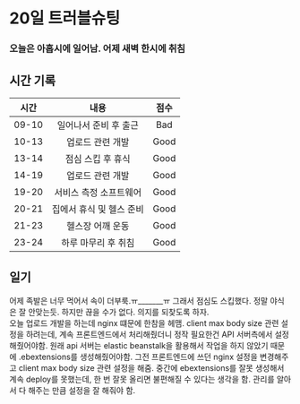 # 20일 트러블슈팅

### 오늘은 아홉시에 일어남. 어제 새벽 한시에 취침

## 시간 기록 
|시간|내용|점수|
|:-:|:-:|:-:|
|09-10|일어나서 준비 후 출근|Bad|
|10-13|업로드 관련 개발|Good|
|13-14|점심 스킵 후 휴식|Good|
|14-19|업로드 관련 개발|Good|
|19-20|서비스 측정 소프트웨어|Good|
|20-21|집에서 휴식 및 헬스 준비|Good|
|21-23|헬스장 어깨 운동|Good|
|23-24|하루 마무리 후 취침|Good|

## 일기
어제 족발은 너무 먹어서 속이 더부룩.ㅠ_______ㅠ 그래서 점심도 스킵했다. 정말 야식은 잘 안맞는듯. 하지만 끊을 수가 없다. 의지를 되찾도록 하자.  
오늘 업로드 개발을 하는데 nginx 떄문에 한참을 헤맴. client max body size 관련 설정을 하려는데, 계속 프론트엔드에서 처리해줬더니 정작 필요한건 API 서버측에서 설정해줬어야함. 원래  api 서버는 elastic beanstalk을 활용해서 작업을 하지 않았기 때문에 .ebextensions를 생성해줬어야함. 그전 프론트엔드에 쓰던 nginx 설정을 변경해주고 client max body size 관련 설정을 해줌. 중간에 ebextensions를 잘못 생성해서 계속 deploy를 못했는데, 한 번 잘못 올리면 불편해질 수 있다는 생각을 함. 관리를 알아서 다 해주는 만큼 설정을 잘 해줘야 함. 